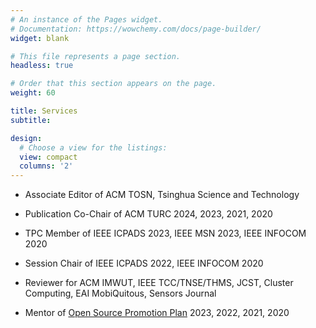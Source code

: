 ```yaml
---
# An instance of the Pages widget.
# Documentation: https://wowchemy.com/docs/page-builder/
widget: blank

# This file represents a page section.
headless: true

# Order that this section appears on the page.
weight: 60

title: Services
subtitle:

design:
  # Choose a view for the listings:
  view: compact
  columns: '2'
---
```


-   Associate Editor of ACM TOSN, Tsinghua Science and Technology

-   Publication Co-Chair of ACM TURC 2024, 2023, 2021, 2020

-   TPC Member of IEEE ICPADS 2023, IEEE MSN 2023, IEEE INFOCOM 2020

-   Session Chair of IEEE ICPADS 2022, IEEE INFOCOM 2020

-   Reviewer for ACM IMWUT, IEEE TCC/TNSE/THMS, JCST, Cluster Computing, EAI MobiQuitous, Sensors Journal

-   Mentor of [Open Source Promotion Plan](https://summer.iscas.ac.cn/) 2023, 2022, 2021, 2020
